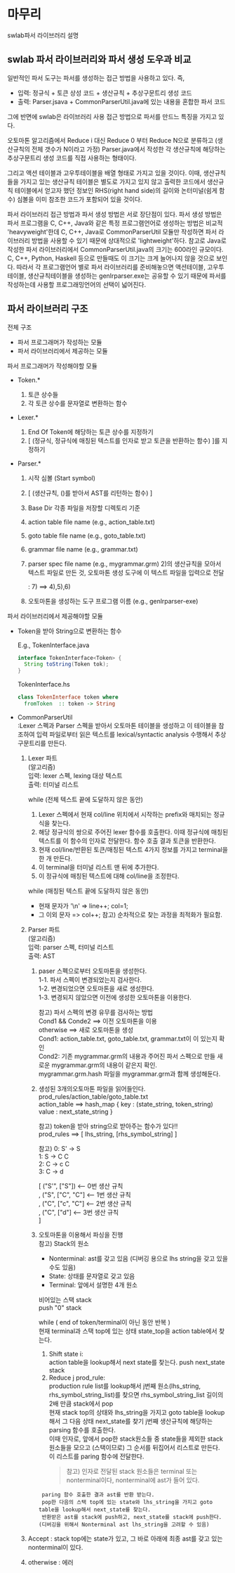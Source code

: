 # 마무리

swlab파서 라이브러리 설명

## swlab 파서 라이브러리와 파서 생성 도우과 비교

일반적인 파서 도구는 파서를 생성하는 접근 방법을 사용하고 있다. 즉,

- 입력: 정규식 + 토큰 상성 코드 + 생산규칙 + 추상구문트리 생성 코드
- 출력: Parser.jsava + CommonParserUtil.java에 있는 내용을 혼합한 파서 코드

그에 반면에 swlab은 라이브러리 사용 접근 방법으로 파서를 만드느 특징을 가지고 있다.

오토마톤 알고리즘에서 Reduce i 대신 Reduce 0 부터 Reduce N으로 분류하고 (생산규칙의 전체 갯수가 N이라고 가정) Parser.java에서 작성한 각 생산규칙에 해당하는 추상구문트리 생성 코드를 직접 사용하는 형태이다.

그리고 액션 테이블과 고우투테이블을 배열 형태로 가지고 있을 것이다. 이때, 생산규칙들을 가지고 있는 생산규칙 테이블은 별도로 가지고 있지 않고 출력한 코드에서 생산규칙 테이블에서 얻고자 했던 정보인 RHS(right hand side)의 길이와 논터미널(쉼게 함수) 심볼을 이미 참조한 코드가 포함되어 있을 것이다.

파서 라이브러리 접근 방법과 파서 생성 방법은 서로 장단점이 있다. 파서 생성 방법은 파서 프로그램을 C, C++, Java와 같은 특정 프로그램언어로 생성하는 방법은 비교적 'heavyweight'한데 C, C++, Java로 CommonParserUtil 모듈만 작성하면 파서 라이브러리 방법을 사용할 수 있기 때문에 상대적으로 'lightweight'하다. 참고로 Java로 작성한 파서 라이브러리에서 CommonParserUtil.java의 크기는 600라인 규모이다. C, C++, Python, Haskell 등으로 만들때도 이 크기는 크게 늘어나지 않을 것으로 보인다. 따라서 각 프로그램언어 별로 파서 라이브러리를 준비해놓으면 액션테이블, 고우투테이블, 생산규칙테이블을 생성하는 genlrparser.exe는 공유할 수 있기 때문에 파서를 작성하는데 사용할 프로그래밍언어의 선택이 넓어진다.

## 파서 라이브러리 구조

전체 구조

- 파서 프로그래머가 작성하는 모듈
- 파서 라이브러리에서 제공하는 모듈

파서 프로그래머가 작성해야할 모듈

- Token.*
  1) 토큰 상수들
  2) 각 토큰 상수를 문자열로 변환하는 함수

- Lexer.*
  1) End Of Token에 해당하는 토큰 상수를 지정하기
  2) [ (정규식, 정규식에 매칭된 텍스트를 인자로 받고 토큰을 반환하는 함수) ]를 지정하기

- Parser.*
  1) 시작 심볼 (Start symbol)
  2) [ (생산규칙, ()를 받아서 AST를 리턴하는 함수) ]
  3) Base Dir 각종 파일을 저장할 디렉토리 기준
  4) action table file name (e.g., action_table.txt)
  5) goto table file name (e.g., goto_table.txt)
  6) grammar file name (e.g., grammar.txt)
  7) parser spec file name (e.g., mygrammar.grm)
    2)의 생산규칙을 모아서 텍스트 파일로 만든 것, 오토마톤 생성 도구에 이 텍스트 파일을 입력으로 전달

     : 7) ==> 4),5),6)
  8) 오토마톤을 생성하는 도구 프로그램 이름 (e.g., genlrparser-exe)

파서 라이브러리에서 제공해야할 모듈

- Token을 받아 String으로 변환하는 함수

  E.g., TokenInterface.java

  ```java
  interface TokenInterface<Token> {
    String toString(Token tok);
  }
  ```

  TokenInterface.hs

  ```hs
  class TokenInterface token where
    fromToken  :: token -> String
  ```

- CommonParserUtil  
  :Lexer 스펙과 Parser 스펙을 받아서 오토마톤 테이블을 생성하고 이 테이블을 참조하여 입력 파일로부터 읽은 텍스트를 lexical/syntactic analysis 수행해서 추상구문트리를 만든다.
  1) Lexer 파트  
    (알고리즘)  
    입력: lexer 스펙, lexing 대상 텍스트  
    출력: 터미널 리스트

      while (전체 텍스트 끝에 도달하지 않은 동안)  
        1. Lexer 스펙에서 현재 col/line 위치에서 시작하는 prefix와 매치되는 정규식을 찾는다.
        2. 해당 정규식의 쌍으로 주어진 lexer 함수를  호출한다. 이때 정규식에 매칭된 텍스트를 이 함수의 인자로 전달한다. 함수 호출 결과 토큰을 반환한다.
        3. 현재 col/line/반환된 토큰/매칭된 텍스트 4가지 정보를 가지고 terminal을 한 개 만든다.
        4. 이 terminal을 터미널 리스트 맨 뒤에 추가한다.
        5. 이 정규식에 매칭된 텍스트에 대해 col/line을 조정한다.

      while (매칭된 텍스트 끝에 도달하지 않은 동안)
        - 현재 문자가 '\n' => line++; col=1;
        - 그 이외 문자     => col++;
        참고) 순차적으로 찾는 과정을 최적화가 필요함.

  2) Parser 파트  
    (알고리즘)  
    입력: parser 스펙, 터미널 리스트  
    출력: AST  

      1. paser 스펙으로부터 오토마톤을 생성한다.  
        1-1. 파서 스펙이 변경되었는지 검사한다.  
        1-2. 변경되었으면 오토마톤을 새로 생성한다.  
        1-3. 변경되지 않았으면 이전에 생성한 오토마톤을 이용한다.

          참고) 파서 스펙의 변경 유무를 검사하는 방법  
            Cond1 && Conde2 ==> 이전 오토마톤을 이용  
            otherwise       ==> 새로 오토마톤을 생성  
            Cond1: action_table.txt, goto_table.txt, grammar.txt이 이 있는지 확인  
            Cond2: 기존 mygrammar.grm의 내용과 주어진 파서 스펙으로 만들 새로운 mygrammar.grm의 내용이 같은지 확인.  
            mygrammar.grm.hash 파일을 mygrammar.grm과 함께 생성해둔다.

      2. 생성된 3개의오토마톤 파일을 읽어들인다.  
        prod_rules/action_table/goto_table.txt  
        action_table ==> hash_map { key : (state_string, token_string) value : next_state_string }

          참고) token을 받아 string으로 받아주는 함수가 있다!!  
          prod_rules ==> [ lhs_string, [rhs_symbol_string] ]

          참고)
          0: S' -> S  
          1: S -> C C  
          2: C -> c C  
          3: C -> d

          [ ("S'", ["S"])       <-- 0번 생산 규칙  
            , ("S",  ["C", "C"]   <-- 1번 생산 규칙  
            , ("C",  ["c", "C"]   <-- 2번 생산 규칙  
            , ("C",  ["d"]        <-- 3번 생산 규칙  
          ]

      3. 오토마톤을 이용해서 파싱을 진행  
        참고) Stack의 원소
          - Nonterminal: ast를 갖고  있음 (디버깅 용으로 lhs string을 갖고 있을 수도 있음)
          - State: 상태를 문자열로 갖고 있음
          - Terminal: 앞에서 설명한 4개 원소

          비어있는 스택 stack  
            push "0" stack

          while ( end of token/terminal이 아닌 동안 반복 )  
            현재 terminal과 스택 top에 있는 상태 state_top을 action table에서 찾는다.
            1) Shift state i:  
              action table을 lookup해서 next state를 찾는다. push next_state stack
            2) Reduce j prod_rule:  
              production rule list를 lookup해서 j번째 원소(lhs_string, rhs_symbol_string_list)를 찾으면 rhs_symbol_string_list 길이의 2배 만큼 stack에서 pop  
              현재 stack top의 상태와 lhs_string을 가지고 goto table을 lookup해서 그 다음 상태 next_state를 찾기
              j번째 생산규칙에 해당하는 parsing 함수를 호출한다.  
              이때 인자로, 앞에서 pop한 stack원소들 중 state들을 제외한 stack 원소들을 모으고 (스택이므로) 그 순서를 뒤집어서 리스트로 만든다.  
              이 리스트를 paring 함수에 전달한다.
                > 참고) 인자로 전달된 stack 원소들은 terminal 또는 nonterminal이다, nonterminal에 ast가 들어 있다.

              paring 함수 호출한 결과 ast를 반환 받는다.
              pop한 다음의 스택 top에 있는 state와 lhs_string을 가지고 goto table을 lookup해서 next_state를 찾는다.
              반환받은 ast를 stack에 push하고, next_state를 stack에 push한다.(디버깅을 위해서 Nonterminal ast lhs_string을 고려할 수 있음)

  3) Accept :
        stack top에는 state가 있고, 그 바로 아래에 최종 ast를 갖고 있는
        nonterminal이 있다.
  4) otherwise : 에러
